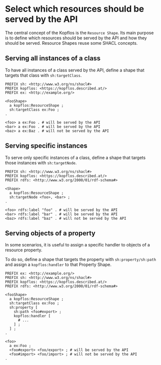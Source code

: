 # Select which resources should be served by the API

The central concept of the Kopflos is the `Resource Shape`. Its main purpose is to define which resources should be served by the API and how they should be served. Resource Shapes reuse some SHACL concepts.

## Serving all instances of a class

To have all instances of a class served by the API, define a shape that targets that class with `sh:targetClass`.

```turtle
PREFIX sh: <http://www.w3.org/ns/shacl#>
PREFIX kopflos: <https://kopflos.described.at/>
PREFIX ex: <http://example.org/>

<FooShape>
  a kopflos:ResourceShape ;
  sh:targetClass ex:Foo ;
.

<foo> a ex:Foo . # will be served by the API
<bar> a ex:Foo . # will be served by the API
<baz> a ex:Baz . # will not be served by the API
```

## Serving specific instances

To serve only specific instances of a class, define a shape that targets those instances with `sh:targetNode`.

```turtle
PREFIX sh: <http://www.w3.org/ns/shacl#>
PREFIX kopflos: <https://kopflos.described.at/>
PREFIX rdfs: <http://www.w3.org/2000/01/rdf-schema#>

<Shape>
  a kopflos:ResourceShape ;
  sh:targetNode <foo>, <bar> ;
.

<foo> rdfs:label "foo" . # will be served by the API
<bar> rdfs:label "bar" . # will be served by the API
<baz> rdfs:label "baz" . # will not be served by the API
```

## Serving objects of a property

In some scenarios, it is useful to assign a specific handler to objects of a resource property. 

To do so, define a shape that targets the property with `sh:property/sh:path` and assign a `kopflos:handler` to that Property Shape.

```turtle
PREFIX ex: <http://example.org/>
PREFIX sh: <http://www.w3.org/ns/shacl#>
PREFIX kopflos: <https://kopflos.described.at/>
PREFIX rdfs: <http://www.w3.org/2000/01/rdf-schema#>

<fooShape> 
  a kopflos:ResourceShape ;
  sh:targetClass ex:Foo ;
  sh:property [
    sh:path <foo#export> ;
    kopflos:handler [
      # ...
    ] ;
  ] ;
.

<foo>
  a ex:Foo ;
  <foo#export> <foo/export> ; # will be served by the API
  <foo#import> <foo/import> ; # will not be served by the API
.
```
